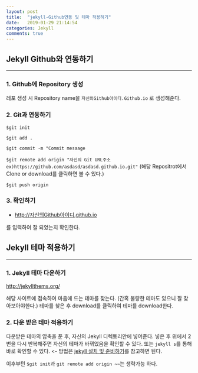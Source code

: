 ```yaml
---
layout: post
title:  "jekyll-Github연동 및 테마 적용하기"
date:   2019-01-29 21:14:54
categories: Jekyll
comments: true
---
```


## Jekyll Github와 연동하기

----

### 1. Github에 Repository 생성

레포 생성 시 Repository name을 `자신의Github아이디.Github.io` 로 생성해준다.

### 2. Git과 연동하기

`$git init`

`$git add .`

`$git commit -m "Commit mesaage`

`$git remote add origin "자신의 Git URL주소 ex)https://github.com/asdasd/asdasd.github.io.git"` (해당 Repositrot에서 Clone or download를 클릭하면 볼 수 있다.)

`$git push origin`

### 3. 확인하기

* http://자신의Github아이디.github.io

를 입력하여 잘 되었는지 확인한다.

## Jekyll 테마 적용하기

----

### 1. Jekyll 테마 다운하기

http://jekyllthems.org/

해당 사이트에 접속하여 마음에 드는 테마를 찾는다. (간혹 불량한 테마도 있으니 잘 찾아보아야한다.)
테마를 찾은 후 download를 클릭하여 테마를 download한다.

### 2. 다운 받은 테마 적용하기

다운받은 테마의 압축을 푼 후, 자신의 Jekyll 디렉토리안에 넣어준다.
넣은 후 위에서 2번을 다시 반복해주면 자신의 테마가 바뀌었음을 확인할 수 있다.
또는 `jekyll s`를 통해 바로 확인할 수 있다. <- 방법은 [jekyll 설치 및 준비하기](https://chogyujin.github.io/2019/01/28/jekyll-%EC%84%A4%EC%B9%98-%EB%B0%8F-%EC%A4%80%EB%B9%84%ED%95%98%EA%B8%B0/)를 참고하면 된다.

이후부턴 `$git init`과 `git remote add origin ~~`는 생략가능 하다.
